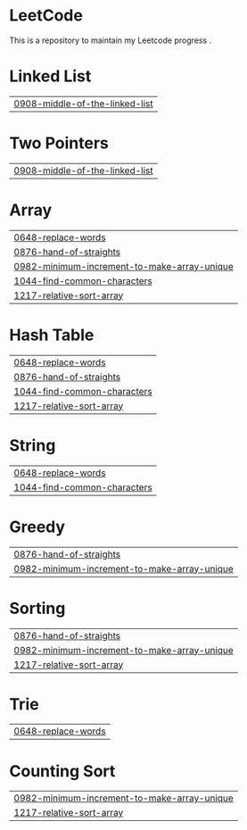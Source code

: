 # LeetCode
This is a repository to maintain my Leetcode progress .


# Linked List
|  |
| ------- |
| [0908-middle-of-the-linked-list](https://github.com/Luck-shya/LeetCode/tree/master/0908-middle-of-the-linked-list) |
# Two Pointers
|  |
| ------- |
| [0908-middle-of-the-linked-list](https://github.com/Luck-shya/LeetCode/tree/master/0908-middle-of-the-linked-list) |
# Array
|  |
| ------- |
| [0648-replace-words](https://github.com/Luck-shya/LeetCode/tree/master/0648-replace-words) |
| [0876-hand-of-straights](https://github.com/Luck-shya/LeetCode/tree/master/0876-hand-of-straights) |
| [0982-minimum-increment-to-make-array-unique](https://github.com/Luck-shya/LeetCode/tree/master/0982-minimum-increment-to-make-array-unique) |
| [1044-find-common-characters](https://github.com/Luck-shya/LeetCode/tree/master/1044-find-common-characters) |
| [1217-relative-sort-array](https://github.com/Luck-shya/LeetCode/tree/master/1217-relative-sort-array) |
# Hash Table
|  |
| ------- |
| [0648-replace-words](https://github.com/Luck-shya/LeetCode/tree/master/0648-replace-words) |
| [0876-hand-of-straights](https://github.com/Luck-shya/LeetCode/tree/master/0876-hand-of-straights) |
| [1044-find-common-characters](https://github.com/Luck-shya/LeetCode/tree/master/1044-find-common-characters) |
| [1217-relative-sort-array](https://github.com/Luck-shya/LeetCode/tree/master/1217-relative-sort-array) |
# String
|  |
| ------- |
| [0648-replace-words](https://github.com/Luck-shya/LeetCode/tree/master/0648-replace-words) |
| [1044-find-common-characters](https://github.com/Luck-shya/LeetCode/tree/master/1044-find-common-characters) |
# Greedy
|  |
| ------- |
| [0876-hand-of-straights](https://github.com/Luck-shya/LeetCode/tree/master/0876-hand-of-straights) |
| [0982-minimum-increment-to-make-array-unique](https://github.com/Luck-shya/LeetCode/tree/master/0982-minimum-increment-to-make-array-unique) |
# Sorting
|  |
| ------- |
| [0876-hand-of-straights](https://github.com/Luck-shya/LeetCode/tree/master/0876-hand-of-straights) |
| [0982-minimum-increment-to-make-array-unique](https://github.com/Luck-shya/LeetCode/tree/master/0982-minimum-increment-to-make-array-unique) |
| [1217-relative-sort-array](https://github.com/Luck-shya/LeetCode/tree/master/1217-relative-sort-array) |
# Trie
|  |
| ------- |
| [0648-replace-words](https://github.com/Luck-shya/LeetCode/tree/master/0648-replace-words) |
# Counting Sort
|  |
| ------- |
| [0982-minimum-increment-to-make-array-unique](https://github.com/Luck-shya/LeetCode/tree/master/0982-minimum-increment-to-make-array-unique) |
| [1217-relative-sort-array](https://github.com/Luck-shya/LeetCode/tree/master/1217-relative-sort-array) |